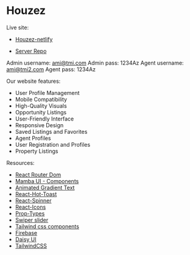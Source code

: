 # Houzez

Live site:

- [Houzez-netlify]()

- [Server Repo](https://github.com/programming-hero-web-course1/b9a12-server-side-Merajul09)

Admin username: ami@tmi.com
Admin pass: 1234Az
Agent username: ami@tmi2.com
Agent pass: 1234Az

Our website features:
- User Profile Management
- Mobile Compatibility
- High-Quality Visuals
- Opportunity Listings
- User-Friendly Interface
- Responsive Design
- Saved Listings and Favorites
- Agent Profiles
- User Registration and Profiles
- Property Listings

Resources:

- [React Router Dom](https://reactrouter.com/en/main)
- [Mamba UI - Components](https://mambaui.com/components)
- [Animated Gradient Text](https://www.andrealves.dev/blog/how-to-make-an-animated-gradient-text-with-tailwindcss/)
- [React-Hot-Toast](https://react-hot-toast.com/)
- [React-Spinner](https://www.npmjs.com/package/react-spinners)
- [React-Icons](https://react-icons.github.io/react-icons/)
- [Prop-Types](https://www.npmjs.com/package/prop-types)
- [Swiper slider](https://swiperjs.com/react)
- [Tailwind css components](https://tailwindcomponents.com/components)
- [Firebase](https://firebase.google.com/)
- [Daisy UI](https://daisyui.com/)
- [TailwindCSS](https://tailwindcss.com/)